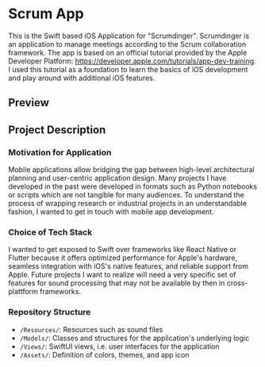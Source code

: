 # Scrum App
This is the Swift based iOS Application for "Scrumdinger". Scrumdinger is an application to manage meetings according to the Scrum collaboration framework. The app is based on an official tutorial provided by the Apple Developer Platform: https://developer.apple.com/tutorials/app-dev-training. I used this tutorial as a foundation to learn the basics of iOS development and play around with additional iOS features.

## Preview

## Project Description

### Motivation for Application
Mobile applications allow bridging the gap between high-level architectural planning and user-centric application design. Many projects I have developed in the past were developed in formats such as Python notebooks or scripts which are not tangible for many audiences. To understand the process of wrapping research or industrial projects in an understandable fashion, I wanted to get in touch with mobile app development.

### Choice of Tech Stack
I wanted to get exposed to Swift over frameworks like React Native or Flutter because it offers optimized performance for Apple's hardware, seamless integration with iOS's native features, and reliable support from Apple. Future projects I want to realize will need a very specific set of features for sound processing that may not be available by then in cross-plattform frameworks.

### Repository Structure
+ `/Resources/`: Resources such as sound files
+ `/Models/`: Classes and structures for the application's underlying logic
+ `/Views/`: SwiftUI views, i.e. user interfaces for the application
+ `/Assets/`: Definition of colors, themes, and app icon
